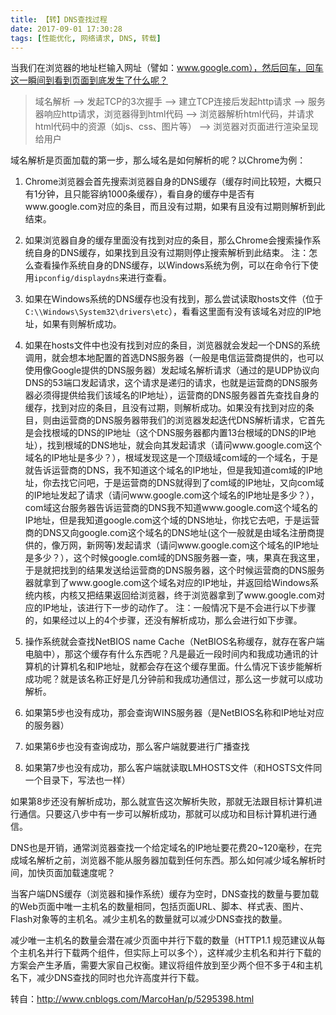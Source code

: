 ```yaml
---
title: 【转】DNS查找过程
date: 2017-09-01 17:30:28
tags: [性能优化, 网络请求, DNS, 转载]
---
```


当我们在浏览器的地址栏输入网址（譬如：www.google.com），然后回车，回车这一瞬间到看到页面到底发生了什么呢？


> 域名解析 --> 发起TCP的3次握手 --> 建立TCP连接后发起http请求 --> 服务器响应http请求，浏览器得到html代码 --> 浏览器解析html代码，并请求html代码中的资源（如js、css、图片等） --> 浏览器对页面进行渲染呈现给用户

域名解析是页面加载的第一步，那么域名是如何解析的呢？以Chrome为例：

1. Chrome浏览器会首先搜索浏览器自身的DNS缓存（缓存时间比较短，大概只有1分钟，且只能容纳1000条缓存），看自身的缓存中是否有www.google.com对应的条目，而且没有过期，如果有且没有过期则解析到此结束。

2. 如果浏览器自身的缓存里面没有找到对应的条目，那么Chrome会搜索操作系统自身的DNS缓存，如果找到且没有过期则停止搜索解析到此结束。
注：怎么查看操作系统自身的DNS缓存，以Windows系统为例，可以在命令行下使用`ipconfig/displaydns`来进行查看。

3. 如果在Windows系统的DNS缓存也没有找到，那么尝试读取hosts文件（位于`C:\\Windows\System32\drivers\etc`），看看这里面有没有该域名对应的IP地址，如果有则解析成功。

4. 如果在hosts文件中也没有找到对应的条目，浏览器就会发起一个DNS的系统调用，就会想本地配置的首选DNS服务器（一般是电信运营商提供的，也可以使用像Google提供的DNS服务器）发起域名解析请求（通过的是UDP协议向DNS的53端口发起请求，这个请求是递归的请求，也就是运营商的DNS服务器必须得提供给我们该域名的IP地址），运营商的DNS服务器首先查找自身的缓存，找到对应的条目，且没有过期，则解析成功。如果没有找到对应的条目，则由运营商的DNS服务器带我们的浏览器发起迭代DNS解析请求，它首先是会找根域的DNS的IP地址（这个DNS服务器都内置13台根域的DNS的IP地址），找到根域的DNS地址，就会向其发起请求（请问www.google.com这个域名的IP地址是多少？），根域发现这是一个顶级域com域的一个域名，于是就告诉运营商的DNS，我不知道这个域名的IP地址，但是我知道com域的IP地址，你去找它问吧，于是运营商的DNS就得到了com域的IP地址，又向com域的IP地址发起了请求（请问www.google.com这个域名的IP地址是多少？），com域这台服务器告诉运营商的DNS我不知道www.google.com这个域名的IP地址，但是我知道google.com这个域的DNS地址，你找它去吧，于是运营商的DNS又向google.com这个域名的DNS地址(这个一般就是由域名注册商提供的，像万网，新网等)发起请求（请问www.google.com这个域名的IP地址是多少？），这个时候google.com域的DNS服务器一查，咦，果真在我这里，于是就把找到的结果发送给运营商的DNS服务器，这个时候运营商的DNS服务器就拿到了www.google.com这个域名对应的IP地址，并返回给Windows系统内核，内核又把结果返回给浏览器，终于浏览器拿到了www.google.com对应的IP地址，该进行下一步的动作了。
注：一般情况下是不会进行以下步骤的，如果经过以上的4个步骤，还没有解析成功，那么会进行如下步骤。

5. 操作系统就会查找NetBIOS name Cache（NetBIOS名称缓存，就存在客户端电脑中），那这个缓存有什么东西呢？凡是最近一段时间内和我成功通讯的计算机的计算机名和IP地址，就都会存在这个缓存里面。什么情况下该步能解析成功呢？就是该名称正好是几分钟前和我成功通信过，那么这一步就可以成功解析。

6. 如果第5步也没有成功，那会查询WINS服务器（是NetBIOS名称和IP地址对应的服务器）

7. 如果第6步也没有查询成功，那么客户端就要进行广播查找

8. 如果第7步也没有成功，那么客户端就读取LMHOSTS文件（和HOSTS文件同一个目录下，写法也一样）

如果第8步还没有解析成功，那么就宣告这次解析失败，那就无法跟目标计算机进行通信。只要这八步中有一步可以解析成功，那就可以成功和目标计算机进行通信。

DNS也是开销，通常浏览器查找一个给定域名的IP地址要花费20~120毫秒，在完成域名解析之前，浏览器不能从服务器加载到任何东西。那么如何减少域名解析时间，加快页面加载速度呢？

当客户端DNS缓存（浏览器和操作系统）缓存为空时，DNS查找的数量与要加载的Web页面中唯一主机名的数量相同，包括页面URL、脚本、样式表、图片、Flash对象等的主机名。减少主机名的数量就可以减少DNS查找的数量。

减少唯一主机名的数量会潜在减少页面中并行下载的数量（HTTP1.1 规范建议从每个主机名并行下载两个组件，但实际上可以多个），这样减少主机名和并行下载的方案会产生矛盾，需要大家自己权衡。建议将组件放到至少两个但不多于4和主机名下，减少DNS查找的同时也允许高度并行下载。

 转自：http://www.cnblogs.com/MarcoHan/p/5295398.html
